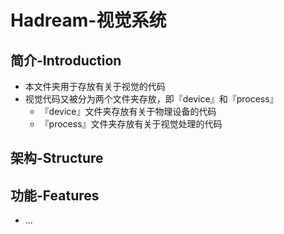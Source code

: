 # Hadream-视觉系统

## 简介-Introduction
- 本文件夹用于存放有关于视觉的代码
- 视觉代码又被分为两个文件夹存放，即『device』和『process』
  - 『device』文件夹存放有关于物理设备的代码
  - 『process』文件夹存放有关于视觉处理的代码

## 架构-Structure

## 功能-Features
- ...